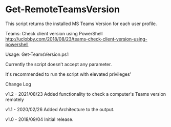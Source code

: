 # Get-RemoteTeamsVersion
This script returns the installed MS Teams Version for each user profile.

Teams: Check client version using PowerShell
http://uclobby.com/2018/08/23/teams-check-client-version-using-powershell

Usage:
Get-TeamsVersion.ps1

Currently the script doesn’t accept any parameter.

It's recommended to run the script with elevated privileges' 

Change Log

v1.2 - 2021/08/23
		Added functionality to check a computer's Teams version remotely

v1.1 - 2020/02/26
        Added Architecture to the output.

v1.0 - 2018/09/04
        Initial release.
